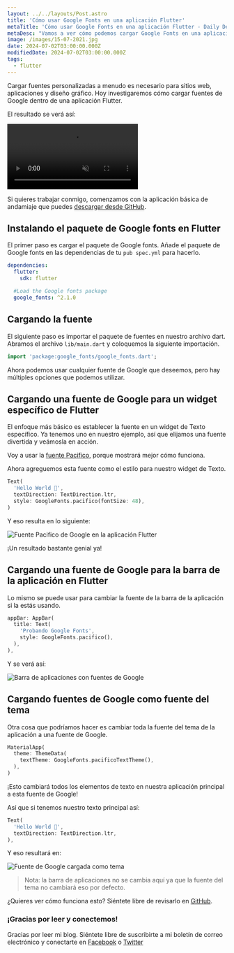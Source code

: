 ```yaml
---
layout: ../../layouts/Post.astro
title: 'Cómo usar Google Fonts en una aplicación Flutter'
metaTitle: 'Cómo usar Google Fonts en una aplicación Flutter - Daily Dev Tips'
metaDesc: "Vamos a ver cómo podemos cargar Google Fonts en una aplicación Flutter"
image: /images/15-07-2021.jpg
date: 2024-07-02T03:00:00.000Z
modifiedDate: 2024-07-02T03:00:00.000Z
tags:
  - flutter
---
```


Cargar fuentes personalizadas a menudo es necesario para sitios web, aplicaciones y diseño gráfico.
Hoy investigaremos cómo cargar fuentes de Google dentro de una aplicación Flutter.

El resultado se verá así:

<video autoplay loop muted playsinline>
  <source src="https://res.cloudinary.com/daily-dev-tips/video/upload/q_auto/fonts_rho3dy.webm" type="video/webm" />
  <source src="https://res.cloudinary.com/daily-dev-tips/video/upload/q_auto/fonts_u7eg1u.mp4" type="video/mp4" />
</video>

Si quieres trabajar conmigo, comenzamos con la aplicación básica de andamiaje que puedes [descargar desde GitHub](https://github.com/rebelchris/flutter/tree/hello-world).

## Instalando el paquete de Google fonts en Flutter

El primer paso es cargar el paquete de Google fonts.
Añade el paquete de Google fonts en las dependencias de tu `pub spec.yml` para hacerlo.

```yaml
dependencies:
  flutter:
    sdk: flutter

  #Load the Google fonts package
  google_fonts: ^2.1.0
```

## Cargando la fuente

El siguiente paso es importar el paquete de fuentes en nuestro archivo dart. Abramos el archivo `lib/main.dart` y coloquemos la siguiente importación.

```dart
import 'package:google_fonts/google_fonts.dart';
```

Ahora podemos usar cualquier fuente de Google que deseemos, pero hay múltiples opciones que podemos utilizar.

## Cargando una fuente de Google para un widget específico de Flutter

El enfoque más básico es establecer la fuente en un widget de Texto específico. Ya tenemos uno en nuestro ejemplo, así que elijamos una fuente divertida y veámosla en acción.

Voy a usar la [fuente Pacifico](https://fonts.google.com/specimen/Pacifico?query=pacifi), porque mostrará mejor cómo funciona.

Ahora agreguemos esta fuente como el estilo para nuestro widget de Texto.

```dart
Text(
  'Hello World 👋',
  textDirection: TextDirection.ltr,
  style: GoogleFonts.pacifico(fontSize: 48),
)
```

Y eso resulta en lo siguiente:

![Fuente Pacifico de Google en la aplicación Flutter](https://cdn.hashnode.com/res/hashnode/image/upload/v1625809212636/1cXeaTq2f.png)

¡Un resultado bastante genial ya!

## Cargando una fuente de Google para la barra de la aplicación en Flutter

Lo mismo se puede usar para cambiar la fuente de la barra de la aplicación si la estás usando.

```dart
appBar: AppBar(
  title: Text(
    'Probando Google Fonts',
    style: GoogleFonts.pacifico(),
  ),
),
```

Y se verá así:

![Barra de aplicaciones con fuentes de Google](https://cdn.hashnode.com/res/hashnode/image/upload/v1625810148151/Z7yCeFPVR.png)

## Cargando fuentes de Google como fuente del tema

Otra cosa que podríamos hacer es cambiar toda la fuente del tema de la aplicación a una fuente de Google.

```dart
MaterialApp(
  theme: ThemeData(
    textTheme: GoogleFonts.pacificoTextTheme(),
  ),
)
```

¡Esto cambiará todos los elementos de texto en nuestra aplicación principal a esta fuente de Google!

Así que si tenemos nuestro texto principal así:

```dart
Text(
  'Hello World 👋',
  textDirection: TextDirection.ltr,
),
```

Y eso resultará en:

![Fuente de Google cargada como tema](https://cdn.hashnode.com/res/hashnode/image/upload/v1625810422716/_aXAC3ddo.png)

> Nota: la barra de aplicaciones no se cambia aquí ya que la fuente del tema no cambiará eso por defecto.

¿Quieres ver cómo funciona esto?
Siéntete libre de revisarlo en [GitHub](https://github.com/rebelchris/flutter/tree/google-fonts).

### ¡Gracias por leer y conectemos!

Gracias por leer mi blog. Siéntete libre de suscribirte a mi boletín de correo electrónico y conectarte en [Facebook](https://www.facebook.com/DailyDevTipsBlog) o [Twitter](https://twitter.com/DailyDevTips1)

